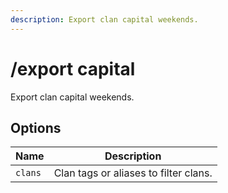 ```yaml
---
description: Export clan capital weekends.
---
```


# /export capital

Export clan capital weekends.

## Options

| Name | Description |
|------|-------------|
| `clans` | Clan tags or aliases to filter clans. |

